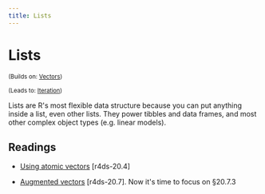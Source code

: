 ```yaml
---
title: Lists
---
```


<!-- Generated automatically from lists.yml. Do not edit by hand -->

# Lists

<small>(Builds on: [Vectors](vectors.md))</small>

<small>(Leads to: [Iteration](iteration.md))</small>

Lists are R's most flexible data structure because you can put anything
inside a list, even other lists. They power tibbles and data frames,
and most other complex object types (e.g. linear models).

## Readings

  * [Using atomic vectors](http://r4ds.had.co.nz/vectors.html#using-atomic-vectors) [r4ds-20.4]

  * [Augmented vectors](http://r4ds.had.co.nz/vectors.html#augmented-vectors) [r4ds-20.7].
    Now it's time to focus on §20.7.3



